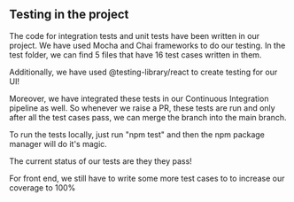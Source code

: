 ## Testing in the project

The code for integration tests and unit tests have been written in our project. We have used Mocha and Chai frameworks to do our testing. In the test folder, we can find 5 files that have 16 test cases written in them.


Additionally, we have used @testing-library/react to create testing for our UI!

Moreover, we have integrated these tests in our Continuous Integration pipeline as well. So whenever we raise a PR, these tests are run and only after all the test cases pass, we can merge the branch into the main branch. 

To run the tests locally, just run "npm test" and then the npm package manager will do it's magic. 


The current status of our tests are they they pass!

For front end, we still have to write some more test cases to to increase our coverage to 100%
